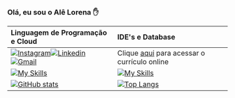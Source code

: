 
### Olá, eu sou o Alê Lorena ✋



| Linguagem de Programação e Cloud | IDE's e Database | 
| :----------- | :----------- | 
| [![Instagram](https://img.shields.io/badge/Instagram-E4405F?style=for-the-badge&logo=instagram&logoColor=white)](https://www.instagram.com/alexandre_lorena/)[![Linkedin](https://img.shields.io/badge/LinkedIn-0077B5?style=for-the-badge&logo=linkedin&logoColor=white)](https://www.linkedin.com/in/alexandreluizlorena/)[![Gmail](	https://img.shields.io/badge/Gmail-D14836?style=for-the-badge&logo=gmail&logoColor=white)](mailto:alexandre.lorena@gmail.com)      | Clique [aqui](https://alexandrelorena.github.io/index.html#home) para acessar o currículo online    |
| [![My Skills](https://skillicons.dev/icons?i=git,aws,css,html,java,python)](https://github.com/alexandrelorena?tab=repositories)     | [![My Skills](https://skillicons.dev/icons?i=idea,eclipse,vscode,mongodb,mysql)](https://github.com/alexandrelorena?tab=repositories)| Dado 4      | Dado 5      |
[![GitHub stats](https://github-readme-stats.vercel.app/api?username=alexandrelorena&show_icons=true&theme=github_dark)](https://github.com/alexandrelorena/github-readme-stats)     | [![Top Langs](https://github-readme-stats.vercel.app/api/top-langs/?username=alexandrelorena&layout=compact)](https://github.com/alexandrelorena/github-readme-stats)      |




    






